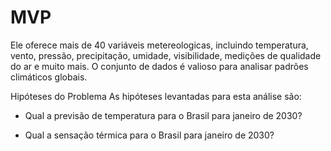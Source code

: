 # MVP
Ele oferece mais de 40 variáveis metereologicas, incluindo temperatura, vento, pressão, precipitação, umidade, visibilidade, medições de qualidade do ar e muito mais. O conjunto de dados é valioso para analisar padrões climáticos globais.

Hipóteses do Problema
As hipóteses levantadas para esta análise são:

- Qual a previsão de temperatura para o Brasil para janeiro de 2030?

- Qual a sensação térmica para o Brasil para janeiro de 2030?
